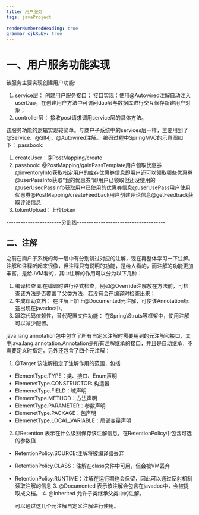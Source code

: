 ```yaml
---
title: 用户服务
tags: javaProject 
        
renderNumberedHeading: true
grammar_cjkRuby: true
---
```



# 一、用户服务功能实现
该服务主要实现创建用户功能:
	
 1. service层：
 创建用户服务接口；
 接口实现：使用@Autowired注解自动注入userDao，在创建用户方法中可访问dao层与数据库进行交互保存新建用户对象；
 2. controller层：
接收post请求调用service层的具体方法。
    
 该服务功能的逻辑实现较简单。与商户子系统中的services层一样，主要用到了@Service、@Slf4j、@Autowired注解。
 编码过程中SpringMVC的示意图如下：
 passbook:
 1. createUser：@PostMapping/create
 2. passbook:  @PostMapping/gainPassTemplate用户领取优惠券\@inventoryInfo获取指定用户的库存优惠券信息即用户还可以领取哪些优惠券\@userPassInfo获取“我的优惠券”即用户已领取但还没使用的\@userUsedPassInfo获取用户已使用的优惠券信息\@userUsePass用户使用优惠券\@PostMapping/createFeedback用户创建评论信息\@getFeedback获取评论信息
 3. tokenUpload：上传token

	
   
-----------------------分割线-------------------------------------

## 二、注解

  之前在商户子系统的每一层中有分别讲过对应的注解，现在再整体学习一下注解。
  注解和注释听起来很像，但注释只有说明的功能，是给人看的，而注解的功能更加丰富，是给JVM看的，其中注解的作用可以分为以下几种：
 1. 编译检查
   即在编译时进行格式检查，例如@Override注解放在方法前，可检查该方法是否覆盖了父类方法，若没有会在编译时检查出来；
  2. 生成帮助文档：
   在注解上加上@Documented元注解，可使该Annotation标签出现在javadoc中。
  3. 跟踪代码依赖性，替代配置文件功能：
   在Spring\Struts等框架中，使用注解可以减少配置。
  
   java.lang.annotation包中包含了所有自定义注解时需要用到的元注解和接口，其中java.lang.annotation.Annotation是所有注解继承的接口，并且是自动继承，不需要定义时指定，另外还包含了四个元注解：
	
 1.  @Target
    该注解指定了注解作用的范围，包括
   - ElementType.TYPE：类、接口、Enum声明
   - ElemenetType.CONSTRUCTOR: 构造器
   - ElemenetType.FIELD：域声明
   - ElementType.METHOD：方法声明
   - ElementType.PARAMETER：参数声明
   - ElemenetType.PACKAGE：包声明
   - ElemenetType.LOCAL_VARIABLE：局部变量声明
  2. @Retention
    表示在什么级别保存该注解信息，在RetentionPolicy中包含可选的参数值
- RetentionPolicy.SOURCE:注解将被编译器丢弃
- RetentionPolicy.CLASS：注解在class文件中可用，但会被VM丢弃
- RetentionPolicy.RUNTIME：注解在运行期也会保留，因此可以通过反射机制读取注解的信息
  3. @Documented
 表示该注解会包含在javadoc中，会被提取成文档。
  4. @Inherited
  允许子类继承父类中的注解。

   可以通过这几个元注解自定义注解进行使用。
	